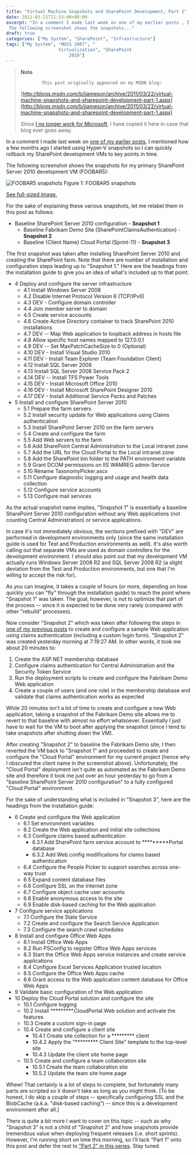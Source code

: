 ```yaml
---
title: "Virtual Machine Snapshots and SharePoint Development, Part 1"
date: 2011-03-21T22:53:00+08:00
excerpt: "In a comment I made last week on one of my earlier posts , I mentioned how a few months ago I started using Hyper-V snapshots so I can quickly rollback my SharePoint development VMs to key points in time. 
 The following screenshot shows the snapshots..."
draft: true
categories: ["My System", "SharePoint", "Infrastructure"]
tags: ["My System", "MOSS 2007", "
                    Virtualization", "SharePoint
                        2010"]
---
```


> **Note**
> 
>             This post originally appeared on my MSDN blog:
> 
> 
> 
> [http://blogs.msdn.com/b/jjameson/archive/2011/03/22/virtual-machine-snapshots-and-sharepoint-development-part-1.aspx](http://blogs.msdn.com/b/jjameson/archive/2011/03/22/virtual-machine-snapshots-and-sharepoint-development-part-1.aspx)
> 
> 
> Since [I no longer work for Microsoft](/blog/jjameson/2011/09/02/last-day-with-microsoft), I have copied it here in case that blog                 ever goes away.


In a comment I made last week on [one of my earlier posts](/blog/jjameson/2011/03/11/disk-benchmarks-ssd-vs-quot-raptor-quot-vs-raid), I mentioned how a few months ago I started using         Hyper-V snapshots so I can quickly rollback my SharePoint development VMs to key         points in time.

The following screenshot shows the snapshots for my primary SharePoint Server 2010         development VM (FOOBAR5):

![FOOBAR5 snapshots](https://www.technologytoolbox.com/blog/images/www_technologytoolbox_com/blog/jjameson/9/r_FOOBAR5%20Snapshots.png)
            Figure 1: FOOBAR5 snapshots

[See full-sized image.](/blog/images/www_technologytoolbox_com/blog/jjameson/9/o_FOOBAR5%20Snapshots.png)


For the sake of explaining these various snapshots, let me relabel them in this         post as follows:

- Baseline SharePoint Server 2010 configuration - **Snapshot 1**
    - Baseline Fabrikam Demo Site (SharePointClaimsAuthentication) - **Snapshot
                    2**
    - Baseline {Client Name} Cloud Portal (Sprint-11) - **Snapshot 3**


The first snapshot was taken after installing SharePoint Server 2010 and creating         the SharePoint farm. Note that there are number of installation and configuration         steps leading up to "Snapshot 1." Here are the headings from the installation guide         to give you an idea of what's included up to that point:

- 4 Deploy and configure the server infrastructure
    - 4.1 Install Windows Server 2008
    - 4.2 Disable Internet Protocol Version 6 (TCP/IPv6)
    - 4.3 DEV - Configure domain controller
    - 4.4 Join member server to domain
    - 4.5 Create service accounts
    - 4.6 Create Active Directory container to track SharePoint 2010 installations
    - 4.7 DEV -- Map Web application to loopback address in hosts file
    - 4.8 Allow specific host names mapped to 127.0.0.1
    - 4.9 DEV -- Set MaxPatchCacheSize to 0 (Optional)
    - 4.10 DEV - Install Visual Studio 2010
    - 4.11 DEV - Install Team Explorer (Team Foundation Client)
    - 4.12 Install SQL Server 2008
    - 4.13 Install SQL Server 2008 Service Pack 2
    - 4.14 DEV -- Install TFS Power Tools
    - 4.15 DEV - Install Microsoft Office 2010
    - 4.16 DEV - Install Microsoft SharePoint Designer 2010
    - 4.17 DEV - Install Additional Service Packs and Patches
- 5 Install and configure SharePoint Server 2010
    - 5.1 Prepare the farm servers
    - 5.2 Install security update for Web applications using Claims authentication
    - 5.3 Install SharePoint Server 2010 on the farm servers
    - 5.4 Create and configure the farm
    - 5.5 Add Web servers to the farm
    - 5.6 Add SharePoint Central Administration to the Local intranet zone
    - 5.7 Add the URL for the Cloud Portal to the Local intranet zone
    - 5.8 Add the SharePoint bin folder to the PATH environment variable
    - 5.9 Grant DCOM permissions on IIS WAMREG admin Service
    - 5.10 Rename TaxonomyPicker.ascx
    - 5.11 Configure diagnostic logging and usage and health data collection
    - 5.12 Configure service accounts
    - 5.13 Configure mail services


As the actual snapshot name implies, "Snapshot 1" is essentially a baseline SharePoint         Server 2010 configuration without any Web applications (not counting Central Administration)         or service applications.

In case it's not immediately obvious, the sections prefixed with "DEV" are performed         in development environments only (since the same installation guide is used for         Test and Production environments as well). It's also worth calling out that separate         VMs are used as domain controllers for the development environment. I should also         point out that my development VM actually runs Windows Server 2008 R2 and SQL Server         2008 R2 (a slight deviation from the Test and Production environments, but one that         I'm willing to accept the risk for).

As you can imagine, it takes a couple of hours (or more, depending on how quickly         you can "fly" through the installation guide) to reach the point where "Snapshot         1" was taken. The goal, however, is not to optimize that part of the process --         since it is expected to be done very rarely (compared with other "rebuild" processes).

Now consider "Snapshot 2" which was taken after following the steps in [one of my previous posts](/blog/jjameson/2011/02/25/claims-login-web-part-for-sharepoint-server-2010) to create and configure a sample Web application         using claims authentication (including a custom login form). "Snapshot 2" was created         yesterday morning at 7:19:27 AM. In other words, it took me about 20 minutes to:

1. Create the ASP.NET membership database
2. Configure claims authentication for Central Administration and the Security Token
            Service
3. Run the deployment scripts to create and configure the Fabrikam Demo Web application
4. Create a couple of users (and one role) in the membership database and validate
            that claims authentication works as expected


While 20 minutes isn't a lot of time to create and configure a new Web application,         taking a snapshot of the Fabrikam Demo site allows me to revert to that baseline         with almost no effort whatsoever. Essentially I just have to wait for the VM to         boot after applying the snapshot (since I tend to take snapshots after shutting         down the VM).

After creating "Snapshot 2" to baseline the Fabrikam Demo site, I then reverted         the VM back to "Snapshot 1" and proceeded to create and configure the "Cloud Portal"         environment for my current project (hence why I obscured the client name in the         screenshot above). Unfortunately, the "Cloud Portal" deployment isn't quite as automated         as the Fabrikam Demo site and therefore it took me just over an hour yesterday to         go from a "baseline SharePoint Server 2010 configuration" to a fully configured         "Cloud Portal" environment.

For the sake of understanding what is included in "Snapshot 3", here are the headings         from the installation guide:

- 6 Create and configure the Web application
    - 6.1 Set environment variables
    - 6.2 Create the Web application and initial site collections
    - 6.3 Configure claims based authentication
        - 6.3.1 Add SharePoint farm service account to \*\*\*\*\*\*\*\*\*Portal database
        - 6.3.2 Add Web.config modifications for claims based authentication
    - 6.4 Configure the People Picker to support searches across one-way trust
    - 6.5 Expand content database files
    - 6.6 Configure SSL on the Internet zone
    - 6.7 Configure object cache user accounts
    - 6.8 Enable anonymous access to the site
    - 6.9 Enable disk-based caching for the Web application
- 7 Configure service applications
    - 7.1 Configure the State Service
    - 7.2 Create and configure the Search Service Application
    - 7.3 Configure the search crawl schedules
- 8 Install and configure Office Web Apps
    - 8.1 Install Office Web Apps
    - 8.2 Run PSConfig to register Office Web Apps services
    - 8.3 Start the Office Web Apps service instances and create service applications
    - 8.4 Configure Excel Services Application trusted location
    - 8.5 Configure the Office Web Apps cache
    - 8.6 Grant access to the Web application content database for Office Web Apps
- 9 Validate basic configuration of the Web application
- 10 Deploy the Cloud Portal solution and configure the site
    - 10.1 Configure logging
    - 10.2 Install \*\*\*\*\*\*\*\*\*.CloudPortal.Web solution and activate the features
    - 10.3 Create a custom sign-in page
    - 10.4 Create and configure a client site
        - 10.4.1 Create site collection for a \*\*\*\*\*\*\*\*\* client
        - 10.4.2 Apply the "\*\*\*\*\*\*\*\*\* Client Site" template to the top-level site
        - 10.4.3 Update the client site home page
    - 10.5 Create and configure a team collaboration site
        - 10.5.1 Create the team collaboration site
        - 10.5.2 Update the team site home page


Whew! That certainly is a lot of steps to complete, but fortunately many parts are         scripted so it doesn't take as long as you might think. [To be honest, I do skip         a couple of steps -- specifically configuring SSL and the BlobCache (a.k.a. "disk-based         caching") -- since this is a development environment after all.]

There is quite a bit more I want to cover on this topic -- such as why "Snapshot         3" is not a child of "Snapshot 2" and how snapshots provide tremendous value when         deploying frequent releases (i.e. short sprints). However, I'm running short on         time this morning, so I'll tack "Part 1" onto this post and defer the rest to ["Part 2" in this series](/blog/jjameson/2011/03/23/virtual-machine-snapshots-and-sharepoint-development-part-2). Stay tuned.

